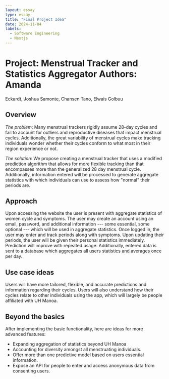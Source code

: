 ```yaml
---
layout: essay
type: essay
title: "Final Project Idea"
date: 2024-11-04
labels:
  - Software Engineering
  - Nextjs
---
```


# Project: Menstrual Tracker and Statistics Aggregator **Authors**: Amanda
Eckardt, Joshua Samonte, Chansen Tano, Elwais Golbuu

## Overview

*The problem*: Many menstrual trackers rigidly assume 28-day cycles and fail to
account for outliers and reproductive diseases that impact menstrual cycles.
Additionally, the great variability of menstrual cycles make tracking
individuals wonder whether their cycles conform to what most in their region
experience or not.

*The solution*: We propose creating a menstrual tracker that uses a modified
prediction algorithm that allows for more flexible tracking than that
encompasses more than the generalized 28 day menstrual cycle. Additionally,
information entered will be processed to generate aggregate statistics with
which individuals can use to assess how "normal" their periods are.

## Approach

Upon accessing the website the user is present with aggregate statistics of
women cycle and symptoms. The user may create an account using an email,
password, and additional information --- some essential, some optional --- which
will be used in aggregate statistics. Once logged in, the user may enter and
track periods along with symptoms. Upon updating their periods, the user will be
given their personal statistics immediately. Prediction will improve with
repeated usage. Additionally, entered data is sent to a database which
aggregates all users statistics and averages once per day.

## Use case ideas

Users will have more tailored, flexible, and accurate predictions and
information regarding their cycles. Users will also understand how their cycles
relate to other individuals using the app, which will largely be people
affiliated with UH Manoa.

## Beyond the basics

After implementing the basic functionality, here are ideas for more advanced
features:

+ Expanding aggregation of statistics beyond UH Manoa
+ Accounting for diversity amongst all menstruating individuals.
+ Offer more than one predictive model based on users essential information.
+ Expose an API for people to enter and access anonymous data from consenting
users.
